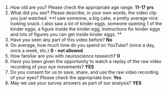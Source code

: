1. How old are you? Please check the appropriate age range. **11-17 yrs**  
2. What did you see? Please describe, in your own words, the video clip you just watched. **I saw someone, a big cake, a pretty average nice looking snack. I also saw a lot of kinder eggs, someone opening 1 of the kinder eggs, a figure inside the kinder egg, Instructions for kinder eggs and lots of figures you can get inside kinder eggs. **  
3. Have you seen any part of this video before? **No**  
4. On average, how much time do you spend on YouTube? (once a day, once a week, etc.) **0 - not allowed**  
5. How familiar are you with neuroscience research? **0**  
6. Have you been given the opportunity to watch a replay of the raw video recording of your eye movements? **YES**  
7. Do you consent for us to save, share, and use the raw video recording of your eyes? Please check the appropriate box: **Yes**  
8. May we use your survey answers as part of our analysis? **YES**  

